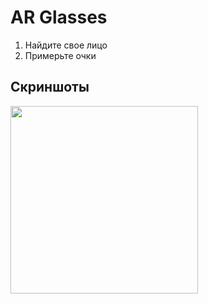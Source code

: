 # AR Glasses
1. Найдите свое лицо
2. Примерьте очки
## Скриншоты
<img src="./Screenshots/Screenshot01.png" width="300">
